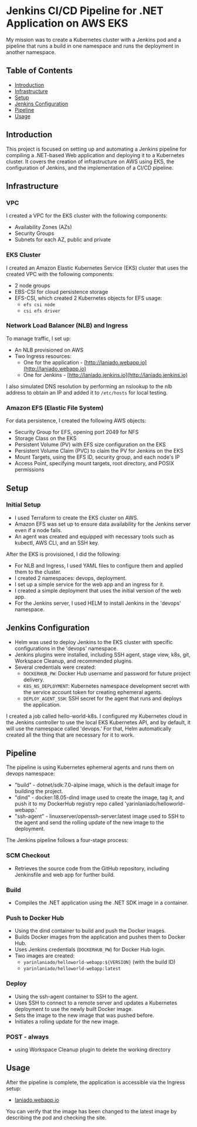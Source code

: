 # Jenkins CI/CD Pipeline for .NET Application on AWS EKS

My mission was to create a Kubernetes cluster with a Jenkins pod and a pipeline that runs a build in one namespace and runs the deployment in another namespace.

## Table of Contents

- [Introduction](#introduction)
- [Infrastructure](#infrastructure)
- [Setup](#setup)
- [Jenkins Configuration](#jenkins-configuration)
- [Pipeline](#pipeline)
- [Usage](#usage)

## Introduction

This project is focused on setting up and automating a Jenkins pipeline for compiling a .NET-based Web application and deploying it to a Kubernetes cluster. It covers the creation of infrastructure on AWS using EKS, the configuration of Jenkins, and the implementation of a CI/CD pipeline.

## Infrastructure

### VPC

I created a VPC for the EKS cluster with the following components:

- Availability Zones (AZs)
- Security Groups
- Subnets for each AZ, public and private

### EKS Cluster

I created an Amazon Elastic Kubernetes Service (EKS) cluster that uses the created VPC with the following components:

- 2 node groups
- EBS-CSI for cloud persistence storage
- EFS-CSI, which created 2 Kubernetes objects for EFS usage:
  - `efs csi node`
  - `csi efs driver`

### Network Load Balancer (NLB) and Ingress

To manage traffic, I set up:
- An NLB provisioned on AWS
- Two Ingress resources:
  - One for the application - [http://laniado.webapp.io](http://laniado.webapp.io)
  - One for Jenkins - [http://laniado.jenkins.io](http://laniado.jenkins.io)

I also simulated DNS resolution by performing an nslookup to the nlb address to obtain an IP and added it to `/etc/hosts` for local testing.

### Amazon EFS (Elastic File System)

For data persistence, I created the following AWS objects:

- Security Group for EFS, opening port 2049 for NFS
- Storage Class on the EKS
- Persistent Volume (PV) with EFS size configuration on the EKS
- Persistent Volume Claim (PVC) to claim the PV for Jenkins on the EKS
- Mount Targets, using the EFS ID, security group, and each node's IP
- Access Point, specifying mount targets, root directory, and POSIX permissions

## Setup

### Initial Setup

- I used Terraform to create the EKS cluster on AWS.
- Amazon EFS was set up to ensure data availability for the Jenkins server even if a node fails.
- An agent was created and equipped with necessary tools such as kubectl, AWS CLI, and an SSH key.

After the EKS is provisioned, I did the following:
- For NLB and Ingress, I used YAML files to configure them and applied them to the cluster.
- I created 2 namespaces: devops, deployment.
- I set up a simple service for the web app and an ingress for it.
- I created a simple deployment that uses the initial version of the web app.
- For the Jenkins server, I used HELM to install Jenkins in the 'devops' namespace.

## Jenkins Configuration

- Helm was used to deploy Jenkins to the EKS cluster with specific configurations in the 'devops' namespace.
- Jenkins plugins were installed, including SSH agent, stage view, k8s, git, Workspace Cleanup, and recommended plugins.
- Several credentials were created:
  - `DOCKERHUB_PW`: Docker Hub username and password for future project delivery.
  - `K8S_NS_DEPLOYMENT`: Kubernetes namespace development secret with the service account token for creating ephemeral agents.
  - `DEPLOY_AGENT_SSH`: SSH secret for the agent that runs and deploys the application.
  
I created a job called hello-world-k8s.
I configured my Kubernetes cloud in the Jenkins controller to use the local EKS Kubernetes API, and by default, it will use the namespace called 'devops.' For that, Helm automatically created all the thing that are necessary for it to work.  

## Pipeline

The pipeline is using Kubernetes ephemeral agents and runs them on devops namespace:

- "build" - dotnet/sdk:7.0-alpine image, which is the default image for building the project.
- "dind" - docker:18.05-dind image used to create the image, tag it, and push it to my DockerHub registry repo called 'yarinlaniado/helloworld-webapp.'
- "ssh-agent" - linuxserver/openssh-server:latest image used to SSH to the agent and send the rolling update of the new image to the deployment.

The Jenkins pipeline follows a four-stage process:

### SCM Checkout

- Retrieves the source code from the GitHub repository, including Jenkinsfile and web app for further build.

### Build

- Compiles the .NET application using the .NET SDK image in a container.

### Push to Docker Hub

- Using the dind container to build and push the Docker images.
- Builds Docker images from the application and pushes them to Docker Hub.
- Uses Jenkins credentials (`DOCKERHUB_PW`) for Docker Hub login.
- Two images are created:
  - `yarinlaniado/helloworld-webapp:${VERSION}` (with the build ID)
  - `yarinlaniado/helloworld-webapp:latest`

### Deploy

- Using the ssh-agent container to SSH to the agent.
- Uses SSH to connect to a remote server and updates a Kubernetes deployment to use the newly built Docker image.
- Sets the image to the new image that was pushed before.
- Initiates a rolling update for the new image.

### POST - always

- using Workspace Cleanup plugin to delete the working directory 

## Usage

After the pipeline is complete, the application is accessible via the Ingress setup:
- [laniado.webapp.io](http://laniado.Ibapp.io)

You can verify that the image has been changed to the latest image by describing the pod and checking the site.
